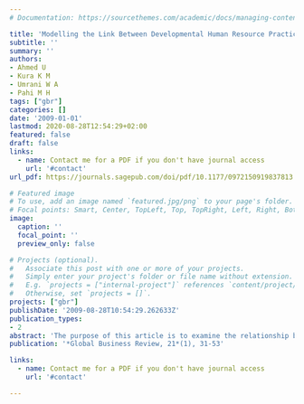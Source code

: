```yaml
---
# Documentation: https://sourcethemes.com/academic/docs/managing-content/

title: 'Modelling the Link Between Developmental Human Resource Practices and Work Engagement: The Moderation Role of Service Climate'
subtitle: ''
summary: ''
authors:
- Ahmed U
- Kura K M
- Umrani W A
- Pahi M H
tags: ["gbr"]
categories: []
date: '2009-01-01'
lastmod: 2020-08-28T12:54:29+02:00
featured: false
draft: false
links:
  - name: Contact me for a PDF if you don't have journal access
    url: '#contact'
url_pdf: https://journals.sagepub.com/doi/pdf/10.1177/0972150919837813

# Featured image
# To use, add an image named `featured.jpg/png` to your page's folder.
# Focal points: Smart, Center, TopLeft, Top, TopRight, Left, Right, BottomLeft, Bottom, BottomRight.
image:
  caption: ''
  focal_point: ''
  preview_only: false

# Projects (optional).
#   Associate this post with one or more of your projects.
#   Simply enter your project's folder or file name without extension.
#   E.g. `projects = ["internal-project"]` references `content/project/deep-learning/index.md`.
#   Otherwise, set `projects = []`.
projects: ["gbr"]
publishDate: '2009-08-28T10:54:29.262633Z'
publication_types:
- 2
abstract: 'The purpose of this article is to examine the relationship between developmental human resource (HR) practices and work engagement by focusing on the moderating role of service climate. Specifically, employee training opportunities, career developmental opportunities, and developmental performance appraisal were cast as the key dimensions of developmental HR practices. We used cross-sectional data with survey from 277 employees in six large banks in Pakistan. The results suggest that each of the dimensions of developmental HR practices was positively related to work engagement. Also, service climate was found to moderate the relationship between training opportunities and work engagement. Similarly, results showed that service climate moderated relationship between career developmental opportunities and work engagement. Regarding the practical implications, results suggest that policymakers should consider enriching HR factors by providing supportive environment, feedback and service climate to enhance employee engagement. In terms of originality, we contended that, to date, there is paucity of empirical study linking developmental HR practices to employees’ work engagement. Hence, the present study addressed this gap by examining the relationship between developmental HR practices and work engagement, as well as the boundary condition on these relationships.'
publication: '*Global Business Review, 21*(1), 31-53'

links:
  - name: Contact me for a PDF if you don't have journal access
    url: '#contact'

---
```

